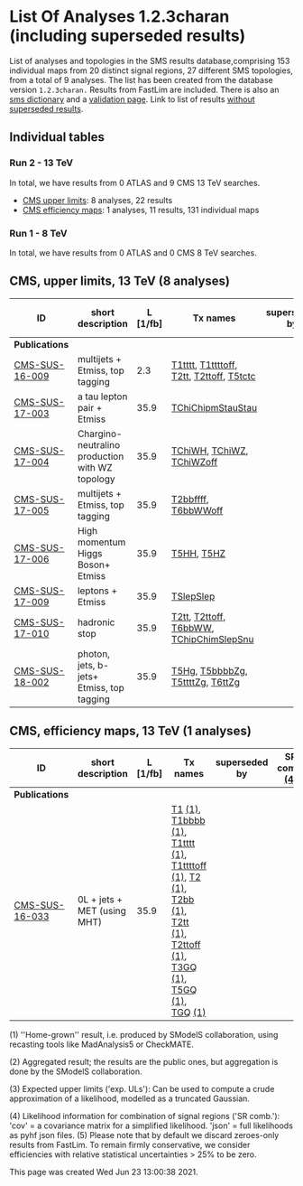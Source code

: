# List Of Analyses 1.2.3charan (including superseded results)
List of analyses and topologies in the SMS results database,comprising 153 individual maps from 20 distinct signal regions, 27 different SMS topologies, from a total of 9 analyses.
The list has been created from the database version `1.2.3charan.`
Results from FastLim are included. There is also an  [sms dictionary](SmsDictionary123charan) and a [validation page](Validation123charan).
Link to list of results [without superseded results](ListOfAnalyses123charan).

## Individual tables

### Run 2 - 13 TeV
In total, we have results from 0 ATLAS and 9 CMS 13 TeV searches.
 * [CMS upper limits](#CMSupperlimits13): 8  analyses, 22 results
 * [CMS efficiency maps](#CMSefficiencymaps13): 1  analyses, 11 results, 131 individual maps

### Run 1 - 8 TeV
In total, we have results from 0 ATLAS and 0 CMS 8 TeV searches.

<a name="CMSupperlimits13"></a>
## CMS, upper limits, 13 TeV (8 analyses)

| **ID** | **short description** | **L [1/fb]** | **Tx names** | **superseded by** | **exp. ULs [(3)](#A3)** |
|--------|-----------------------|--------------|--------------|-------------------|-------------------------|
| **Publications** | | | | | |
| [CMS-SUS-16-009](https://cms-results.web.cern.ch/cms-results/public-results/publications/SUS-16-009/)<a name="CMS-SUS-16-009"></a> | multijets + Etmiss, top tagging | 2.3 | [T1tttt](SmsDictionary123charan+superseded#T1tttt), [T1ttttoff](SmsDictionary123charan+superseded#T1ttttoff), [T2tt](SmsDictionary123charan+superseded#T2tt), [T2ttoff](SmsDictionary123charan+superseded#T2ttoff), [T5tctc](SmsDictionary123charan+superseded#T5tctc) | | &#10004; |
| [CMS-SUS-17-003](https://cms-results.web.cern.ch/cms-results/public-results/publications/SUS-17-003/)<a name="CMS-SUS-17-003"></a> | a tau lepton pair + Etmiss | 35.9 | [TChiChipmStauStau](SmsDictionary123charan+superseded#TChiChipmStauStau) | |  |
| [CMS-SUS-17-004](http://cms-results.web.cern.ch/cms-results/public-results/publications/SUS-17-004/index.html)<a name="CMS-SUS-17-004"></a> | Chargino-neutralino production with WZ topology | 35.9 | [TChiWH](SmsDictionary123charan+superseded#TChiWH), [TChiWZ](SmsDictionary123charan+superseded#TChiWZ), [TChiWZoff](SmsDictionary123charan+superseded#TChiWZoff) | |  |
| [CMS-SUS-17-005](https://cms-results.web.cern.ch/cms-results/public-results/publications/SUS-17-005/)<a name="CMS-SUS-17-005"></a> | multijets + Etmiss, top tagging | 35.9 | [T2bbffff](SmsDictionary123charan+superseded#T2bbffff), [T6bbWWoff](SmsDictionary123charan+superseded#T6bbWWoff) | | &#10004; |
| [CMS-SUS-17-006](https://cms-results.web.cern.ch/cms-results/public-results/publications/SUS-17-006/)<a name="CMS-SUS-17-006"></a> | High momentum Higgs Boson+ Etmiss | 35.9 | [T5HH](SmsDictionary123charan+superseded#T5HH), [T5HZ](SmsDictionary123charan+superseded#T5HZ) | | &#10004; |
| [CMS-SUS-17-009](https://cms-results.web.cern.ch/cms-results/public-results/publications/SUS-17-009/)<a name="CMS-SUS-17-009"></a> | leptons + Etmiss | 35.9 | [TSlepSlep](SmsDictionary123charan+superseded#TSlepSlep) | | &#10004; |
| [CMS-SUS-17-010](http://cms-results.web.cern.ch/cms-results/public-results/publications/SUS-17-010)<a name="CMS-SUS-17-010"></a> | hadronic stop | 35.9 | [T2tt](SmsDictionary123charan+superseded#T2tt), [T2ttoff](SmsDictionary123charan+superseded#T2ttoff), [T6bbWW](SmsDictionary123charan+superseded#T6bbWW), [TChipChimSlepSnu](SmsDictionary123charan+superseded#TChipChimSlepSnu) | | &#10004; |
| [CMS-SUS-18-002](https://cms-results.web.cern.ch/cms-results/public-results/publications/SUS-18-002/)<a name="CMS-SUS-18-002"></a> | photon, jets, b-jets+ Etmiss, top tagging | 35.9 | [T5Hg](SmsDictionary123charan+superseded#T5Hg), [T5bbbbZg](SmsDictionary123charan+superseded#T5bbbbZg), [T5ttttZg](SmsDictionary123charan+superseded#T5ttttZg), [T6ttZg](SmsDictionary123charan+superseded#T6ttZg) | | &#10004; |

<a name="CMSefficiencymaps13"></a>
## CMS, efficiency maps, 13 TeV (1 analyses)

| **ID** | **short description** | **L [1/fb]** | **Tx names** | **superseded by** | **SR comb. [(4)](#A4)** |
|--------|-----------------------|--------------|--------------|-------------------|-------------------------|
| **Publications** | | | | | |
| [CMS-SUS-16-033](http://cms-results.web.cern.ch/cms-results/public-results/publications/SUS-16-033/index.html)<a name="CMS-SUS-16-033"></a> | 0L + jets + MET (using MHT) | 35.9 | [T1](SmsDictionary123charan+superseded#T1) [(1)](#A1), [T1bbbb](SmsDictionary123charan+superseded#T1bbbb) [(1)](#A1), [T1tttt](SmsDictionary123charan+superseded#T1tttt) [(1)](#A1), [T1ttttoff](SmsDictionary123charan+superseded#T1ttttoff) [(1)](#A1), [T2](SmsDictionary123charan+superseded#T2) [(1)](#A1), [T2bb](SmsDictionary123charan+superseded#T2bb) [(1)](#A1), [T2tt](SmsDictionary123charan+superseded#T2tt) [(1)](#A1), [T2ttoff](SmsDictionary123charan+superseded#T2ttoff) [(1)](#A1), [T3GQ](SmsDictionary123charan+superseded#T3GQ) [(1)](#A1), [T5GQ](SmsDictionary123charan+superseded#T5GQ) [(1)](#A1), [TGQ](SmsDictionary123charan+superseded#TGQ) [(1)](#A1) | |  |


<a name='A1'>(1)</a> ''Home-grown'' result, i.e. produced by SModelS collaboration, using recasting tools like MadAnalysis5 or CheckMATE.

<a name='A2'>(2)</a> Aggregated result; the results are the public ones, but aggregation is done by the SModelS collaboration.

<a name='A3'>(3)</a> Expected upper limits ('exp. ULs'): Can be used to compute a crude approximation of a likelihood, modelled as a truncated Gaussian.

<a name='A4'>(4)</a> Likelihood information for combination of signal regions ('SR comb.'): 'cov' = a covariance matrix for a simplified likelihood. 'json' = full likelihoods as pyhf json files.
<a name='A5'>(5)</a> Please note that by default we discard zeroes-only results from FastLim. To remain firmly conservative, we consider efficiencies with relative statistical uncertainties > 25% to be zero.


This page was created Wed Jun 23 13:00:38 2021.
